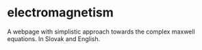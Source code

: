 # electromagnetism
A webpage with simplistic approach towards the complex maxwell equations. In Slovak and English.
